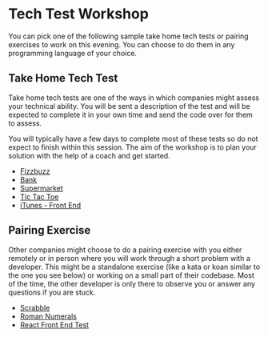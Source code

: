 # Tech Test Workshop

You can pick one of the following sample take home tech tests or pairing exercises to work on this evening. You can choose to do them in any programming language of your choice.


## Take Home Tech Test

Take home tech tests are one of the ways in which companies might assess your technical ability. You will be sent a description of the test and will be expected to complete it in your own time and send the code over for them to assess.

You will typically have a few days to complete most of these tests so do not expect to finish within this session. The aim of the workshop is to plan your solution with the help of a coach and get started.

* [Fizzbuzz](./tech-tests/take-home/fizzbuzz.md)
* [Bank](./tech-tests/take-home/bank.md)
* [Supermarket](./tech-tests/take-home/supermarket.md)
* [Tic Tac Toe](./tech-tests/take-home/tictactoe.md)
* [iTunes - Front End](./tech-tests/take-home/frontend.md)

## Pairing Exercise

Other companies might choose to do a pairing exercise with you either remotely or in person where you will work through a short problem with a developer. This might be a standalone exercise (like a kata or koan similar to the one you see below) or working on a small part of their codebase. Most of the time, the other developer is only there to observe you or answer any questions if you are stuck.

* [Scrabble](./tech-tests/pairing/scrabble.md)
* [Roman Numerals](./tech-tests/pairing/roman-numerals.md)
* [React Front End Test](https://github.com/Mergermarket-Careers/react-frontend-test)
